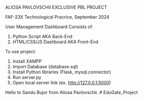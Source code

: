 ALIOSA PAVLOVSCHII EXCLUSIVE PBL PROJECT

FAF-23X Technological Pracrice, September 2024


User Management Dashboard Consists of:
1. Python Script AKA Back-End
2. HTML/CSS/JS Dashboard AKA Front-End

To use project:
1. Install XAMPP
2. Import Database (database.sql)
3. Install Python libraries (Flask, mysql.connector)
4. Run server.py
5. Open local server link (ex. http://127.0.0.1:5000)

Hello to Sandu Bujor from Aliosa Pavlovschii.
#   E d u G a t e _ P r o j e c t  
 